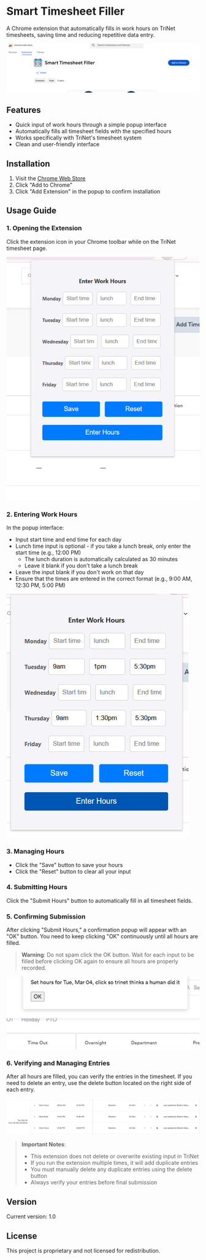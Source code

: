 # Smart Timesheet Filler

A Chrome extension that automatically fills in work hours on TriNet timesheets, saving time and reducing repetitive data entry.

![Extension Icon](Extention.png)

## Features

- Quick input of work hours through a simple popup interface
- Automatically fills all timesheet fields with the specified hours
- Works specifically with TriNet's timesheet system
- Clean and user-friendly interface

## Installation

1. Visit the [Chrome Web Store](https://chrome.google.com/webstore/detail/smart-timesheet-filler/your-extension-id)
2. Click "Add to Chrome"
3. Click "Add Extension" in the popup to confirm installation

## Usage Guide

### 1. Opening the Extension
Click the extension icon in your Chrome toolbar while on the TriNet timesheet page.

![Opening the Extension](Open-extention.png)

### 2. Entering Work Hours
In the popup interface:
- Input start time and end time for each day
- Lunch time input is optional - if you take a lunch break, only enter the start time (e.g., 12:00 PM)
  - The lunch duration is automatically calculated as 30 minutes
  - Leave it blank if you don't take a lunch break
- Leave the input blank if you don't work on that day
- Ensure that the times are entered in the correct format (e.g., 9:00 AM, 12:30 PM, 5:00 PM)

![Filling Hours](Fill-hours.png)

### 3. Managing Hours
- Click the "Save" button to save your hours
- Click the "Reset" button to clear all your input

### 4. Submitting Hours
Click the "Submit Hours" button to automatically fill in all timesheet fields.

### 5. Confirming Submission
After clicking "Submit Hours," a confirmation popup will appear with an "OK" button. You need to keep clicking "OK" continuously until all hours are filled.

> **Warning**: Do not spam click the OK button. Wait for each input to be filled before clicking OK again to ensure all hours are properly recorded.

![Clicking OK](Click-ok.png)

### 6. Verifying and Managing Entries
After all hours are filled, you can verify the entries in the timesheet. If you need to delete an entry, use the delete button located on the right side of each entry.

![Filled Hours](Filled-hours.png)

> **Important Notes**:
> - This extension does not delete or overwrite existing input in TriNet
> - If you run the extension multiple times, it will add duplicate entries
> - You must manually delete any duplicate entries using the delete button
> - Always verify your entries before final submission


## Version

Current version: 1.0

## License

This project is proprietary and not licensed for redistribution.